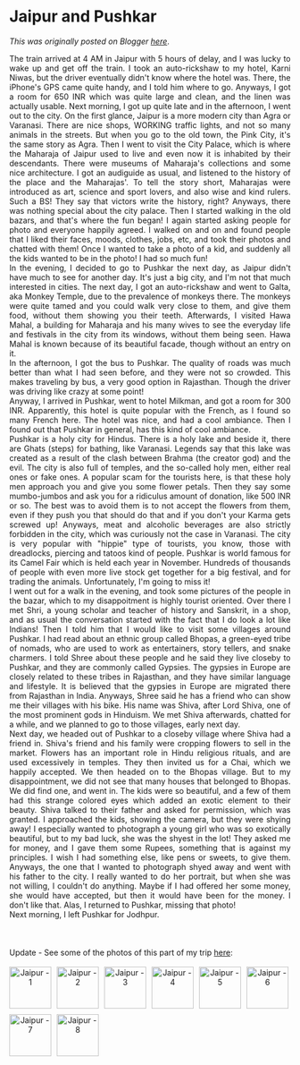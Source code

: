 # Jaipur and Pushkar

*This was originally posted on Blogger [here](https://photopensieve.blogspot.com/2011/10/jaipur-and-pushkar.html)*.

<div style="text-align: justify;">The train arrived at 4 AM in Jaipur with 5 hours of delay, and I was lucky to wake up and get off the train. I took an auto-rickshaw to my hotel, Karni Niwas, but the driver eventually didn't know where the hotel was. There, the iPhone's GPS came quite handy, and I told him where to go. Anyways, I got a room for 650 INR which was quite large and clean, and the linen was actually usable. Next morning, I got up quite late and in the afternoon, I went out to the city. On the first glance, Jaipur is a more modern city than Agra or Varanasi. There are nice shops, WORKING traffic lights, and not so many animals in the streets. But when you go to the old town, the Pink City, it's the same story as Agra. Then I went to visit the City Palace, which is where the Maharaja of Jaipur used to live and even now it is inhabited by their descendants. There were museums of Maharaja's collections and some nice architecture. I got an audiguide as usual, and listened to the history of the place and the Maharajas'. To tell the story short, Maharajas were introduced as art, science and sport lovers, and also wise and kind rulers. Such a BS! They say that victors write the history, right? Anyways, there was nothing special about the city palace. Then I started walking in the old bazars, and that's where the fun began! I again started asking people for photo and everyone happily agreed. I walked on and on and found people that I liked their faces, moods, clothes, jobs, etc, and took their photos and chatted with them! Once I wanted to take a photo of a kid, and suddenly all the kids wanted to be in the photo! I had so much fun!</div><div style="text-align: justify;">In the evening, I decided to go to Pushkar the next day, as Jaipur didn't have much to see for another day. It's just a big city, and I'm not that much interested in cities. The next day, I got an auto-rickshaw and went to Galta, aka Monkey Temple, due to the prevalence of monkeys there. The monkeys were quite tamed and you could walk very close to them, and give them food, without them showing you their teeth. Afterwards, I visited Hawa Mahal, a building for Maharaja and his many wives to see the everyday life and festivals in the city from its windows, without them being seen. Hawa Mahal is known because of its beautiful facade, though without an entry on it.</div><div style="text-align: justify;">In the afternoon, I got the bus to Pushkar. The quality of roads was much better than what I had seen before, and they were not so crowded. This makes traveling by bus, a very good option in Rajasthan. Though the driver was driving like crazy at some point!</div><div style="text-align: justify;">Anyway, I arrived in Pushkar, went to hotel Milkman, and got a room for 300 INR. Apparently, this hotel is quite popular with the French, as I found so many French here. The hotel was nice, and had a cool ambiance. Then I found out that Pushkar in general, has this kind of cool ambiance.</div><div style="text-align: justify;">Pushkar is a holy city for Hindus. There is a holy lake and beside it, there are Ghats (steps) for bathing, like Varanasi. Legends say that this lake was created as a result of the clash between Brahma (the creator god) and the evil. The city is also full of temples, and the so-called holy men, either real ones or fake ones. A popular scam for the tourists here, is that these holy men approach you and give you some flower petals. Then they say some mumbo-jumbos and ask you for a ridiculus amount of donation, like 500 INR or so. The best was to avoid them is to not accept the flowers from them, even if they push you that should do that and if you don't your Karma gets screwed up! Anyways, meat and alcoholic beverages are also strictly forbidden in the city, which was curiously not the case in Varanasi. The city is very popular with "hippie" type of tourists, you know, those with dreadlocks, piercing and tatoos kind of people. Pushkar is world famous for its Camel Fair which is held each year in November. Hundreds of thousands of people with even more live stock get together for a big festival, and for trading the animals. Unfortunately, I'm going to miss it!</div><div style="text-align: justify;">I went out for a walk in the evening, and took some pictures of the people in the bazar, which to my disappoitment is highly tourist oriented. Over there I met Shri, a young scholar and teacher of history and Sanskrit, in a shop, and as usual the conversation started with the fact that I do look a lot like Indians! Then I told him that I would like to visit some villages around Pushkar. I had read about an ethnic group called Bhopas, a green-eyed tribe of nomads, who are used to work as entertainers, story tellers, and snake charmers. I told Shree about these people and he said they live closeby to Pushkar, and they are commonly called Gypsies. The gypsies in Europe are closely related to these tribes in Rajasthan, and they have similar language and lifestyle. It is believed that the gypsies in Europe are migrated there from Rajasthan in India. Anyways, Shree said he has a friend who can show me their villages with his bike. His name was Shiva, after Lord Shiva, one of the most prominent gods in Hinduism. We met Shiva afterwards, chatted for a while, and we planned to go to those villages, early next day.</div><div style="text-align: justify;">Next day, we headed out of Pushkar to a closeby village where Shiva had a friend in. Shiva's friend and his family were cropping flowers to sell in the market. Flowers has an important role in Hindu religious rituals, and are used excessively in temples. They then invited us for a Chai, which we happily accepted. We then headed on to the Bhopas village. But to my disappointment, we did not see that many houses that belonged to Bhopas. We did find one, and went in. The kids were so beautiful, and a few of them had this strange colored eyes which added an exotic element to their beauty. Shiva talked to their father and asked for permission, which was granted. I approached the kids, showing the camera, but they were shying away! I especially wanted to photograph a young girl who was so exotically beautiful, but to my bad luck, she was the shyest in the lot! They asked me for money, and I gave them some Rupees, something that is against my principles. I wish I had something else, like pens or sweets, to give them. Anyways, the one that I wanted to photograph shyed away and went with his father to the city. I really wanted to do her portrait, but when she was not willing, I couldn't do anything. Maybe if I had offered her some money, she would have accepted, but then it would have been for the money. I don't like that. Alas, I returned to Pushkar, missing that photo!</div><div style="text-align: justify;">Next morning, I left Pushkar for Jodhpur.</div><div style="text-align: center;"><br />
</div><div style="text-align: justify;"><div class="mobile-photo" style="margin-bottom: 0px; margin-left: 0px; margin-right: 0px; margin-top: 0px; text-align: center;"><a href="https://blogger.googleusercontent.com/img/b/R29vZ2xl/AVvXsEi00uxIZzRPyrmF2Q5DwVKSqBiKoozA9zzmgz-9lN4-7H_2QGjbNmhrGMlc-NsX8jPIOEG6tN3Woq7lHYV1uKtGa2lA-rJPryw-mNyGTgfnNAGl0XZH2oOIvdFNnMDd43a6gJWabpavxQoI/s1600/photo+1-774794.JPG"><img alt="" border="0" id="BLOGGER_PHOTO_ID_5661498225952582978" src="https://blogger.googleusercontent.com/img/b/R29vZ2xl/AVvXsEi00uxIZzRPyrmF2Q5DwVKSqBiKoozA9zzmgz-9lN4-7H_2QGjbNmhrGMlc-NsX8jPIOEG6tN3Woq7lHYV1uKtGa2lA-rJPryw-mNyGTgfnNAGl0XZH2oOIvdFNnMDd43a6gJWabpavxQoI/s320/photo+1-774794.JPG" style="cursor: move;" /></a></div><div class="mobile-photo" style="margin-bottom: 0px; margin-left: 0px; margin-right: 0px; margin-top: 0px; text-align: center;"><br />
</div><div class="mobile-photo" style="margin-bottom: 0px; margin-left: 0px; margin-right: 0px; margin-top: 0px; text-align: center;"><a href="https://blogger.googleusercontent.com/img/b/R29vZ2xl/AVvXsEjfDSSSI5_Dj0W-sizcu_MS5VY1t7Emm6Rj18ZaNlqAeiWOdty-OuGbnFVcU-88t0wxPO4nGtnBdqEoG5dSNaET4h6AFQmhFEkxg7GDM9ZsFhq7zl1MPEd_HnmWemVgaglWZIjAH-0RLnQs/s1600/photo+2-775688.JPG"><img alt="" border="0" id="BLOGGER_PHOTO_ID_5661498221904654338" src="https://blogger.googleusercontent.com/img/b/R29vZ2xl/AVvXsEjfDSSSI5_Dj0W-sizcu_MS5VY1t7Emm6Rj18ZaNlqAeiWOdty-OuGbnFVcU-88t0wxPO4nGtnBdqEoG5dSNaET4h6AFQmhFEkxg7GDM9ZsFhq7zl1MPEd_HnmWemVgaglWZIjAH-0RLnQs/s320/photo+2-775688.JPG" style="cursor: move;" /></a><br />
<br />
<div style="text-align: left;">Update - See some of the photos of this part of my trip <a href="http://www.flickr.com/photos/8413680@N08/sets/72157627940912067/">here</a>:</div><div style="text-align: left;"><br />
</div><div style="text-align: left;"></div><div style="margin-bottom: 0px; margin-left: 0px; margin-right: 0px; margin-top: 0px;"><a href="http://www.flickr.com/photos/8413680@N08/6318413560/in/set-72157627940912067/" style="display: block; float: left; height: 75px; padding-bottom: 10px; padding-left: 0px; padding-right: 10px; padding-top: 0px; width: 75px;" title="Jaipur - 1"><img alt="Jaipur - 1" src="http://farm7.static.flickr.com/6034/6318413560_036c68346c_s.jpg" style="border-bottom-style: none; border-color: initial; border-left-style: none; border-right-style: none; border-top-style: none; cursor: move; height: 75px; margin-bottom: 0px; margin-left: 0px; margin-right: 0px; margin-top: 0px; padding-bottom: 0px; padding-left: 0px; padding-right: 0px; padding-top: 0px; width: 75px;" /></a><a href="http://www.flickr.com/photos/8413680@N08/6317893803/in/set-72157627940912067/" style="display: block; float: left; height: 75px; padding-bottom: 10px; padding-left: 0px; padding-right: 10px; padding-top: 0px; width: 75px;" title="Jaipur - 2"><img alt="Jaipur - 2" src="http://farm7.static.flickr.com/6097/6317893803_f398d7ab9c_s.jpg" style="border-bottom-style: none; border-color: initial; border-left-style: none; border-right-style: none; border-top-style: none; cursor: move; height: 75px; margin-bottom: 0px; margin-left: 0px; margin-right: 0px; margin-top: 0px; padding-bottom: 0px; padding-left: 0px; padding-right: 0px; padding-top: 0px; width: 75px;" /></a><a href="http://www.flickr.com/photos/8413680@N08/6318414524/in/set-72157627940912067/" style="display: block; float: left; height: 75px; padding-bottom: 10px; padding-left: 0px; padding-right: 10px; padding-top: 0px; width: 75px;" title="Jaipur - 3"><img alt="Jaipur - 3" src="http://farm7.static.flickr.com/6236/6318414524_3453e6c821_s.jpg" style="border-bottom-style: none; border-color: initial; border-left-style: none; border-right-style: none; border-top-style: none; cursor: move; height: 75px; margin-bottom: 0px; margin-left: 0px; margin-right: 0px; margin-top: 0px; padding-bottom: 0px; padding-left: 0px; padding-right: 0px; padding-top: 0px; width: 75px;" /></a><a href="http://www.flickr.com/photos/8413680@N08/6317894529/in/set-72157627940912067/" style="display: block; float: left; height: 75px; padding-bottom: 10px; padding-left: 0px; padding-right: 10px; padding-top: 0px; width: 75px;" title="Jaipur - 4"><img alt="Jaipur - 4" src="http://farm7.static.flickr.com/6212/6317894529_3cc9790d87_s.jpg" style="border-bottom-style: none; border-color: initial; border-left-style: none; border-right-style: none; border-top-style: none; cursor: move; height: 75px; margin-bottom: 0px; margin-left: 0px; margin-right: 0px; margin-top: 0px; padding-bottom: 0px; padding-left: 0px; padding-right: 0px; padding-top: 0px; width: 75px;" /></a><a href="http://www.flickr.com/photos/8413680@N08/6318415198/in/set-72157627940912067/" style="display: block; float: left; height: 75px; padding-bottom: 10px; padding-left: 0px; padding-right: 10px; padding-top: 0px; width: 75px;" title="Jaipur - 5"><img alt="Jaipur - 5" src="http://farm7.static.flickr.com/6032/6318415198_d9bb75fe1c_s.jpg" style="border-bottom-style: none; border-color: initial; border-left-style: none; border-right-style: none; border-top-style: none; cursor: move; height: 75px; margin-bottom: 0px; margin-left: 0px; margin-right: 0px; margin-top: 0px; padding-bottom: 0px; padding-left: 0px; padding-right: 0px; padding-top: 0px; width: 75px;" /></a><a href="http://www.flickr.com/photos/8413680@N08/6317895165/in/set-72157627940912067/" style="display: block; float: left; height: 75px; padding-bottom: 10px; padding-left: 0px; padding-right: 0px; padding-top: 0px; width: 75px;" title="Jaipur - 6"><img alt="Jaipur - 6" src="http://farm7.static.flickr.com/6038/6317895165_4b334102ae_s.jpg" style="border-bottom-style: none; border-color: initial; border-left-style: none; border-right-style: none; border-top-style: none; cursor: move; height: 75px; margin-bottom: 0px; margin-left: 0px; margin-right: 0px; margin-top: 0px; padding-bottom: 0px; padding-left: 0px; padding-right: 0px; padding-top: 0px; width: 75px;" /></a></div><div style="margin-bottom: 0px; margin-left: 0px; margin-right: 0px; margin-top: 0px;"><a href="http://www.flickr.com/photos/8413680@N08/6318416128/in/set-72157627940912067/" style="display: block; float: left; height: 75px; padding-bottom: 10px; padding-left: 0px; padding-right: 10px; padding-top: 0px; width: 75px;" title="Jaipur - 7"><img alt="Jaipur - 7" src="http://farm7.static.flickr.com/6222/6318416128_f753fb0921_s.jpg" style="border-bottom-style: none; border-color: initial; border-left-style: none; border-right-style: none; border-top-style: none; cursor: move; height: 75px; margin-bottom: 0px; margin-left: 0px; margin-right: 0px; margin-top: 0px; padding-bottom: 0px; padding-left: 0px; padding-right: 0px; padding-top: 0px; width: 75px;" /></a><a href="http://www.flickr.com/photos/8413680@N08/6317896149/in/set-72157627940912067/" style="display: block; float: left; height: 75px; padding-bottom: 10px; padding-left: 0px; padding-right: 10px; padding-top: 0px; width: 75px;" title="Jaipur - 8"><img alt="Jaipur - 8" src="http://farm7.static.flickr.com/6115/6317896149_8fa79ab621_s.jpg" style="border-bottom-style: none; border-color: initial; border-left-style: none; border-right-style: none; border-top-style: none; cursor: move; height: 75px; margin-bottom: 0px; margin-left: 0px; margin-right: 0px; margin-top: 0px; padding-bottom: 0px; padding-left: 0px; padding-right: 0px; padding-top: 0px; width: 75px;" /></a></div></div></div>